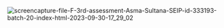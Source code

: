 ![screencapture-file-F-3rd-assessment-Asma-Sultana-SEIP-id-333193-batch-20-index-html-2023-09-30-17_29_02](https://github.com/asmasultanaweb20/3rd-assessment/assets/142982220/bae041d1-d201-4f23-a003-cebb08945ee1)
